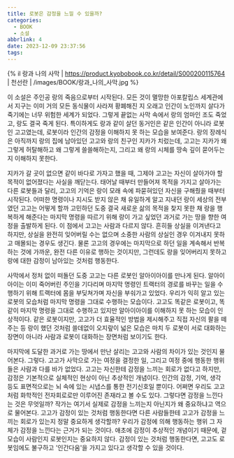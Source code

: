 ```yaml
---
title: 로봇은 감정을 느낄 수 있을까?
categories:
  - BOOK
  - 소설
abbrlink: 4
date: 2023-12-09 23:37:56
tags:
---
```


{% il 랑과 나의 사막 | https://product.kyobobook.co.kr/detail/S000200115764 | 천선란 | /images/BOOK/랑과_나의_사막.jpg %}

이 소설은 주인공 랑의 죽음으로부터 시작된다. 모든 것이 멸망한 아포칼립스 세계관에서 지구는 이미 거의 모든 동식물이 사라져 황폐해진 지 오래고 인간이 노인까지 살다가 죽기에는 너무 위험한 세계가 되었다. 그렇게 끝없는 사막 속에서 랑의 엄마인 조도 죽었고, 랑도 결국 죽게 된다. 특이하게도 랑과 같이 살던 동거인은 같은 인간이 아니라 로봇인 고고였는데, 로봇이라 인간의 감정을 이해하지 못 하는 모습을 보여준다. 랑의 장례식은 아직까지 랑의 집에 남아있던 고고와 랑의 친구인 지카가 치렀는데, 고고는 지카가 왜 그렇게 허탈해하고 왜 그렇게 쓸쓸해하는지, 그리고 왜 랑의 시체를 땅속 깊이 묻어두는지 이해하지 못한다.

지카가 갈 곳이 없으면 같이 바다로 가자고 했을 때, 그제야 고고는 자신이 살아가야 할 목적이 없어졌다는 사실을 깨닫는다. 태어날 때부터 만들어져 목적을 가지고 살아가는 다른 로봇들과 달리, 고고의 기억은 랑이 모래 속에 파묻혀있던 자신을 구해줬을 때부터 시작된다. 어떠한 명령이나 지시도 받지 않은 채 유일하게 알고 지내던 랑이 세상의 전부였던 고고는 어떻게 할까 고민하던 도중 결국 새로운 삶의 목적을 찾지 못한 채 랑을 행복하게 해준다는 마지막 명령을 따르기 위해 랑이 가고 싶었던 과거로 가는 땅을 향한 여정을 출발하게 된다. 이 점에서 고고는 사람과 다르지 않다. 흔히들 상실을 이겨낸다고 하지만, 상실을 완전히 잊어버릴 수는 없으며 소중한 사람의 상실인 경우 이겨내지 못하고 매몰되는 경우도 생긴다. 물론 고고의 경우에는 마지막으로 하던 일을 계속해서 반복하는 것에 가까운, 완전 다른 이유로 행하는 것이지만, 그런데도 랑을 잊어버리지 못하고 랑에 대한 감정이 남아있는 것처럼 행동한다.

사막에서 정처 없이 떠돌던 도중 고고는 다른 로봇인 알아이아이를 만나게 된다. 알아이아이는 이미 죽어버린 주인을 기다리며 마지막 명령인 트랙터의 경로를 바꾸는 일을 수행하기 위해 트랙터에 몸을 부딪쳐가며 자신을 부숴가고 있었다. 우리가 익히 알고 있는 로봇의 모습처럼 마지막 명령을 그대로 수행하는 모습이다. 고고도 똑같은 로봇이고, 똑같이 마지막 명령을 그대로 수행하고 있지만 알아이아이를 이해하지 못 하는 모습이 인상적이다. 같은 로봇이지만, 고고가 더 효율적인 방법을 제시해주고 직접 자신의 팔을 떼주는 등 랑이 했던 것처럼 쓸데없이 오지랖이 넓은 모습은 마치 두 로봇이 서로 대화하는 장면이 아니라 사람과 로봇이 대화하는 장면처럼 보이기도 한다.

마지막에 도달한 과거로 가는 땅에서 만난 살리는 고고와 사람의 차이가 있는 것인지 물어본다. 그렇다. 고고가 사막으로 가는 여정을 결정한 일, 그리고 여정 중에 행동한 행위들은 사람과 다를 바가 없었다. 고고는 자신한테 감정을 느끼는 회로가 없다고 하지만, 감정은 기본적으로 실체적인 현상이 아닌 추상적인 개념이다. 인간의 감정, 기억, 생각 등도 표면적으로는 뇌 속에 있는 시냅스를 통한 전기신호일 뿐이다. 어쩌면 우리도 고고처럼 화학적인 전자회로로만 이루어진 존재라고 볼 수도 있다. 그렇다면 감정을 느낀다는 것은 무엇일까? 작가는 여기서 실제로 감정을 느끼는지 아닌지가 왜 중요하냐고 역으로 물어본다. 고고가 감정이 있는 것처럼 행동한다면 다른 사람들한테 고고가 감정을 느끼는 회로가 있는지 정말 중요하게 생각할까? 우리가 감정에 의해 행동하는 행위 그 자체가 감정을 느낀다는 근거가 되는 것이다. 애초에 감정이 추상적인 개념이기 때문에, 겉모습이 사람인지 로봇인지는 중요하지 않다. 감정이 있는 것처럼 행동한다면, 고고도 로봇임에도 불구하고 '인간다움'을 가지고 있다고 생각할 수 있을 것이다.
